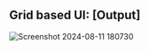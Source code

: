 ## Grid based UI: [Output]
![Screenshot 2024-08-11 180730](https://github.com/user-attachments/assets/9cfcf6ec-35b2-4a0b-8085-b5085b1e3a2f)
